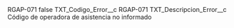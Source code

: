 <?xml version="1.0" encoding="UTF-8"?>
<CustomMetadata xmlns="http://soap.sforce.com/2006/04/metadata" xmlns:xsi="http://www.w3.org/2001/XMLSchema-instance" xmlns:xsd="http://www.w3.org/2001/XMLSchema">
    <label>RGAP-071</label>
    <protected>false</protected>
    <values>
        <field>TXT_Codigo_Error__c</field>
        <value xsi:type="xsd:string">RGAP-071</value>
    </values>
    <values>
        <field>TXT_Descripcion_Error__c</field>
        <value xsi:type="xsd:string">Código de operadora de asistencia no informado</value>
    </values>
</CustomMetadata>
